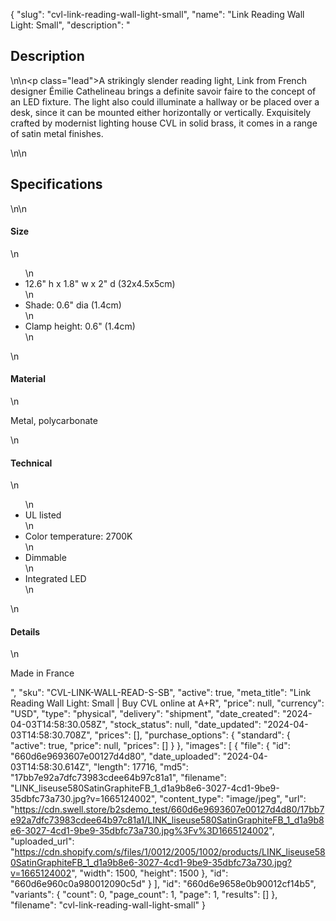 {
  "slug": "cvl-link-reading-wall-light-small",
  "name": "Link Reading Wall Light: Small",
  "description": "<h2>Description</h2>\n<!-- split -->\n<p class=\"lead\">A strikingly slender reading light, Link from French designer Émilie Cathelineau brings a definite savoir faire to the concept of an LED fixture. The light also could illuminate a hallway or be placed over a desk, since it can be mounted either horizontally or vertically. Exquisitely crafted by modernist lighting house CVL in solid brass, it comes in a range of satin metal finishes.</p>\n<!-- split -->\n<h2>Specifications</h2>\n<!-- split -->\n<h4>Size</h4>\n<ul>\n<li>12.6\" h x 1.8\" w x 2\" d (32x4.5x5cm)</li>\n<li>Shade: 0.6\" dia (1.4cm)</li>\n<li>Clamp height: 0.6\" (1.4cm)</li>\n</ul>\n<h4>Material</h4>\n<p>Metal, polycarbonate</p>\n<h4>Technical</h4>\n<ul>\n<li>UL listed</li>\n<li>Color temperature: 2700K</li>\n<li>Dimmable</li>\n<li>Integrated LED</li>\n</ul>\n<h4>Details</h4>\n<p>Made in France</p>",
  "sku": "CVL-LINK-WALL-READ-S-SB",
  "active": true,
  "meta_title": "Link Reading Wall Light: Small | Buy CVL online at A+R",
  "price": null,
  "currency": "USD",
  "type": "physical",
  "delivery": "shipment",
  "date_created": "2024-04-03T14:58:30.058Z",
  "stock_status": null,
  "date_updated": "2024-04-03T14:58:30.708Z",
  "prices": [],
  "purchase_options": {
    "standard": {
      "active": true,
      "price": null,
      "prices": []
    }
  },
  "images": [
    {
      "file": {
        "id": "660d6e9693607e00127d4d80",
        "date_uploaded": "2024-04-03T14:58:30.614Z",
        "length": 17716,
        "md5": "17bb7e92a7dfc73983cdee64b97c81a1",
        "filename": "LINK_liseuse580SatinGraphiteFB_1_d1a9b8e6-3027-4cd1-9be9-35dbfc73a730.jpg?v=1665124002",
        "content_type": "image/jpeg",
        "url": "https://cdn.swell.store/b2sdemo_test/660d6e9693607e00127d4d80/17bb7e92a7dfc73983cdee64b97c81a1/LINK_liseuse580SatinGraphiteFB_1_d1a9b8e6-3027-4cd1-9be9-35dbfc73a730.jpg%3Fv%3D1665124002",
        "uploaded_url": "https://cdn.shopify.com/s/files/1/0012/2005/1002/products/LINK_liseuse580SatinGraphiteFB_1_d1a9b8e6-3027-4cd1-9be9-35dbfc73a730.jpg?v=1665124002",
        "width": 1500,
        "height": 1500
      },
      "id": "660d6e960c0a980012090c5d"
    }
  ],
  "id": "660d6e9658e0b90012cf14b5",
  "variants": {
    "count": 0,
    "page_count": 1,
    "page": 1,
    "results": []
  },
  "filename": "cvl-link-reading-wall-light-small"
}